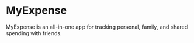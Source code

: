 # MyExpense
MyExpense is an all-in-one app for tracking personal, family, and shared spending with friends.
